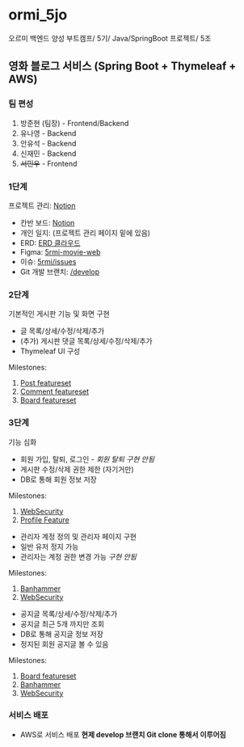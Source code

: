 # ormi_5jo
오르미 백엔드 양성 부트캠프/ 5기/ Java/SpringBoot 프로젝트/ 5조

## 영화 블로그 서비스 (Spring Boot + Thymeleaf + AWS)

### 팀 편성
1. 방준현 (팀장) - Frontend/Backend
2. 유나영 - Backend
3. 안유석 - Backend
4. 신재민 - Backend
5. ~~서민우~~ - Frontend

### 1단계
프로젝트 관리: [Notion](https://www.notion.so/oreumi/5-5-f5b9276610cb4268984b88c988c744d5)
- 칸반 보드: [Notion](https://www.notion.so/oreumi/2df5908f6b4c48a9b4d83df40d4face8?v=0083633ff69b49829b96d516f7f6f24c)
- 개인 일지: (프로젝트 관리 페이지 밑에 있음)
- ERD: [ERD 클라우드](https://www.erdcloud.com/d/ni3wAtJFpCCPiQKL6)
- Figma: [5rmi-movie-web](https://www.figma.com/design/uWLSoP4hmhIA64YEcyNFpg/Untitled?node-id=1-457&t=YG88Gta83mmD56EG-1)
- 이슈: [5rmi/issues](https://github.com/fjeos/5rmi/issues)
- Git 개발 브랜치: [/develop](https://github.com/fjeos/5rmi/tree/develop)

### 2단계
기본적인 게시판 기능 및 화면 구현
- 글 목록/상세/수정/삭제/추가
- (추가) 게시판 댓글 목록/상세/수정/삭제/추가
- Thymeleaf UI 구성

Milestones:
1. [Post featureset](https://github.com/fjeos/5rmi/milestone/1?closed=1)
1. [Comment featureset](https://github.com/fjeos/5rmi/milestone/2?closed=1)
2. [Board featureset](https://github.com/fjeos/5rmi/milestone/4?closed=1)

### 3단계
기능 심화
- 회원 가입, 탈퇴, 로그인 - *회원 탈퇴 구현 안됨*
- 게시판 수정/삭제 권한 제한 (자기거만)
- DB로 통해 회원 정보 저장

Milestones:
1. [WebSecurity](https://github.com/fjeos/5rmi/milestone/6?closed=1)
2. [Profile Feature](https://github.com/fjeos/5rmi/milestone/5?closed=1)

- 관리자 계정 정의 및 관리자 페이지 구현
- 일반 유저 정지 가능
- 관리자는 계정 권한 변경 가능 *구현 안됨*

Milestones:
1. [Banhammer](https://github.com/fjeos/5rmi/milestone/7?closed=1)
2. [WebSecurity](https://github.com/fjeos/5rmi/milestone/6?closed=1)

- 공지글 목록/상세/수정/삭제/추가
- 공지글 최근 5개 까지만 조회
- DB로 통해 공지글 정보 저장
- 정지된 회원 공지글 볼 수 있음

Milestones:
1. [Board featureset](https://github.com/fjeos/5rmi/milestone/4?closed=1)
2. [Banhammer](https://github.com/fjeos/5rmi/milestone/7?closed=1)
3. [WebSecurity](https://github.com/fjeos/5rmi/milestone/6?closed=1)

### 서비스 배포
- AWS로 서비스 배포 **현제 develop 브랜치 Git clone 통해서 이루어짐**
